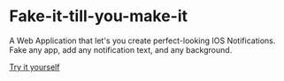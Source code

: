 # Fake-it-till-you-make-it
A Web Application that let's you create perfect-looking IOS Notifications. Fake any app, add any notification text, and any background.  

[Try it yourself](https://viktorahmeti.github.io/Wishful-Thinking/index.html)

